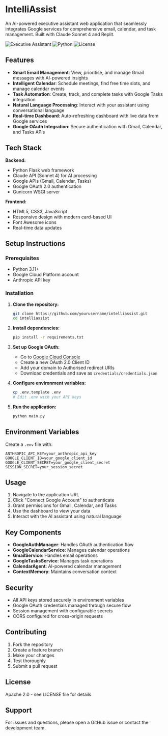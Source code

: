# IntelliAssist

An AI-powered executive assistant web application that seamlessly integrates Google services for comprehensive email, calendar, and task management. Built with Claude Sonnet 4 and Replit.

![Executive Assistant](https://img.shields.io/badge/AI-Claude%20Sonnet%204-blue) ![Python](https://img.shields.io/badge/Python-3.11+-green) ![License](https://img.shields.io/badge/License-Apache2.0-yellow)

## Features

- **Smart Email Management**: View, prioritise, and manage Gmail messages with AI-powered insights
- **Intelligent Calendar**: Schedule meetings, find free time slots, and manage calendar events
- **Task Automation**: Create, track, and complete tasks with Google Tasks integration
- **Natural Language Processing**: Interact with your assistant using conversational language
- **Real-time Dashboard**: Auto-refreshing dashboard with live data from Google services
- **Google OAuth Integration**: Secure authentication with Gmail, Calendar, and Tasks APIs

## Tech Stack

**Backend:**
- Python Flask web framework
- Claude API (Sonnet 4) for AI processing
- Google APIs (Gmail, Calendar, Tasks)
- Google OAuth 2.0 authentication
- Gunicorn WSGI server

**Frontend:**
- HTML5, CSS3, JavaScript
- Responsive design with modern card-based UI
- Font Awesome icons
- Real-time data updates

## Setup Instructions

### Prerequisites
- Python 3.11+
- Google Cloud Platform account
- Anthropic API key

### Installation

1. **Clone the repository:**
   ```bash
   git clone https://github.com/yourusername/intelliassist.git
   cd intelliassist
   ```

2. **Install dependencies:**
   ```bash
   pip install -r requirements.txt
   ```

3. **Set up Google OAuth:**
   - Go to [Google Cloud Console](https://console.cloud.google.com/apis/credentials)
   - Create a new OAuth 2.0 Client ID
   - Add your domain to Authorised redirect URIs
   - Download credentials and save as `credentials/credentials.json`

4. **Configure environment variables:**
   ```bash
   cp .env.template .env
   # Edit .env with your API keys
   ```

5. **Run the application:**
   ```bash
   python main.py
   ```

## Environment Variables

Create a `.env` file with:

```
ANTHROPIC_API_KEY=your_anthropic_api_key
GOOGLE_CLIENT_ID=your_google_client_id
GOOGLE_CLIENT_SECRET=your_google_client_secret
SESSION_SECRET=your_session_secret
```

## Usage

1. Navigate to the application URL
2. Click "Connect Google Account" to authenticate
3. Grant permissions for Gmail, Calendar, and Tasks
4. Use the dashboard to view your data
5. Interact with the AI assistant using natural language

## Key Components

- **GoogleAuthManager**: Handles OAuth authentication flow
- **GoogleCalendarService**: Manages calendar operations
- **GmailService**: Handles email operations
- **GoogleTasksService**: Manages task operations
- **CalendarAgent**: AI-powered calendar management
- **ContextMemory**: Maintains conversation context

## Security

- All API keys stored securely in environment variables
- Google OAuth credentials managed through secure flow
- Session management with configurable secrets
- CORS configured for cross-origin requests

## Contributing

1. Fork the repository
2. Create a feature branch
3. Make your changes
4. Test thoroughly
5. Submit a pull request

## License

Apache 2.0 - see LICENSE file for details

## Support

For issues and questions, please open a GitHub issue or contact the development team.
